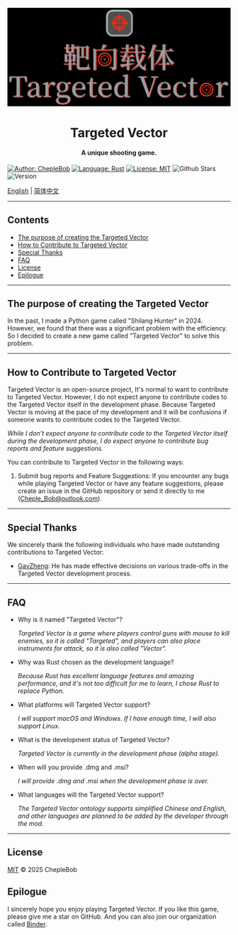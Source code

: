 ![Game Banner](Resources/assets/images/banner.png) 
<br/>
<h1 style="text-align: center;">Targeted Vector</h1>
<h4 style="text-align: center;">A unique shooting game.</h4>

[![Author: ChepleBob](https://img.shields.io/badge/Author-ChepleBob-00B4D8)](https://github.com/ChepleBob30)
[![Language: Rust](https://img.shields.io/badge/Language-Rust-5F4C49)](https://www.rust-lang.org/)
[![License: MIT](https://img.shields.io/badge/License-MIT-yellow.svg)](https://opensource.org/licenses/MIT)
![Github Stars](https://img.shields.io/github/stars/ChepleBob30/targeted-vector?style=flat&color=red)
![Version](https://img.shields.io/badge/Version-v0.7.0_alpha.1-blue)

[English](./README.md) | [简体中文](./README_zh.md)

---

## Contents
- [The purpose of creating the Targeted Vector](#the-purpose-of-creating-the-targeted-vector)
- [How to Contribute to Targeted Vector](#how-to-contribute-to-targeted-vector)
- [Special Thanks](#special-thanks)
- [FAQ](#faq)
- [License](#license)
- [Epilogue](#epilogue)

---

## The purpose of creating the Targeted Vector
In the past, I made a Python game called "Shilang Hunter" in 2024. However, we found that there was a significant problem with the efficiency. So I decided to create a new game called "Targeted Vector" to solve this problem.

---

## How to Contribute to Targeted Vector
Targeted Vector is an open-source project, It's normal to want to contribute to Targeted Vector. However, I do not expect anyone to contribute codes to the Targeted Vector itself in the development phase. Because Targeted Vector is moving at the pace of my development and it will be confusions if someone wants to contribute codes to the Targeted Vector.

*While I don't expect anyone to contribute code to the Targeted Vector itself during the development phase, I do expect anyone to contribute bug reports and feature suggestions.*

You can contribute to Targeted Vector in the following ways:
1. Submit bug reports and Feature Suggestions: If you encounter any bugs while playing Targeted Vector or have any feature suggestions, please create an issue in the GitHub repository or send it directly to me (Cheple_Bob@outlook.com).

---

## Special Thanks
We sincerely thank the following individuals who have made outstanding contributions to Targeted Vector:
- [GavZheng](https://github.com/GavZheng): He has made effective decisions on various trade-offs in the Targeted Vector development process.

---

## FAQ

- Why is it named "Targeted Vector"?

    *Targeted Vector is a game where players control guns with mouse to kill enemies, so it is called "Targeted", and players can also place instruments for attack, so it is also called "Vector".*

- Why was Rust chosen as the development language?

    *Because Rust has excellent language features and amazing performance, and it's not too difficult for me to learn, I chose Rust to replace Python.*

- What platforms will Targeted Vector support?

    *I will support macOS and Windows. If I have enough time, I will also support Linux.*

- What is the development status of Targeted Vector?

    *Targeted Vector is currently in the development phase (alpha stage).*

- When will you provide .dmg and .msi?

    *I will provide .dmg and .msi when the development phase is over.*

- What languages will the Targeted Vector support? 

    *The Targeted Vector ontology supports simplified Chinese and English, and other languages are planned to be added by the developer through the mod.*


---

## License
[MIT](./LICENSE-MIT) © 2025 ChepleBob

## Epilogue
I sincerely hope you enjoy playing Targeted Vector. If you like this game, please give me a star on GitHub. And you can also join our organization called [Binder](https://github.com/Binder-organize).